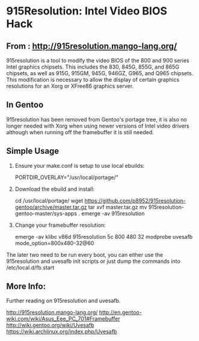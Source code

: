 915Resolution: Intel Video BIOS Hack
====================================

From : http://915resolution.mango-lang.org/
-------------------------------------------
915resolution is a tool to modify the video BIOS of the 800 and 900 series 
Intel graphics chipsets. This includes the 830, 845G, 855G, and 865G chipsets, 
as well as 915G, 915GM, 945G, 946GZ, G965, and Q965 chipsets. This modification 
is necessary to allow the display of certain graphics resolutions for an Xorg 
or XFree86 graphics server.

In Gentoo
---------
915resolution has been removed from Gentoo's portage tree, it is also no longer
needed with Xorg when using newer versions of Intel video drivers although when
running off the framebuffer it is still needed.

Simple Usage
------------
1) Ensure your make.conf is setup to use local ebuilds:

    PORTDIR_OVERLAY="/usr/local/portage/"

2) Download the ebuild and install:

    cd /usr/local/portage/
    wget https://github.com/p8952/915resolution-gentoo/archive/master.tar.gz
    tar xvf master.tar.gz
    mv 915resolution-gentoo-master/sys-apps .
    emerge -av 915resolution
    
3) Change your framebuffer resolution:

    emerge -av klibc v86d
    915resolution 5c 800 480 32
    modprobe uvesafb mode_option=800x480-32@60

The later two need to be run every boot, you can either use the 915resolution
and uvesafb init scripts or just dump the commands into /etc/local.d/fb.start

More Info:
----------
Further reading on 915resolution and uvesafb.

http://915resolution.mango-lang.org/
http://en.gentoo-wiki.com/wiki/Asus_Eee_PC_701#Framebuffer
http://wiki.gentoo.org/wiki/Uvesafb
https://wiki.archlinux.org/index.php/Uvesafb
